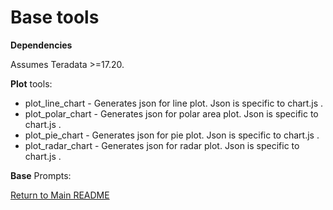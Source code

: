# Base tools

**Dependencies**

Assumes Teradata >=17.20.

**Plot** tools:

  - plot_line_chart - Generates json for line plot. Json is specific to chart.js .
  - plot_polar_chart - Generates json for polar area plot. Json is specific to chart.js .
  - plot_pie_chart - Generates json for pie plot. Json is specific to chart.js .
  - plot_radar_chart - Generates json for radar plot. Json is specific to chart.js .

**Base** Prompts:

  
[Return to Main README](../../../../README.md)
